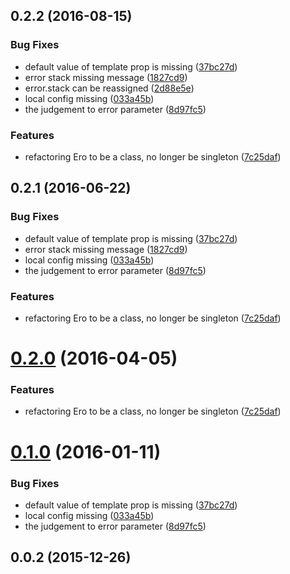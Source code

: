 <a name="0.2.2"></a>
## 0.2.2 (2016-08-15)


### Bug Fixes

* default value of template prop is missing ([37bc27d](https://github.com/adoyle-h/Ero.js/commit/37bc27d))
* error stack missing message ([1827cd9](https://github.com/adoyle-h/Ero.js/commit/1827cd9))
* error.stack can be reassigned ([2d88e5e](https://github.com/adoyle-h/Ero.js/commit/2d88e5e))
* local config missing ([033a45b](https://github.com/adoyle-h/Ero.js/commit/033a45b))
* the judgement to error parameter ([8d97fc5](https://github.com/adoyle-h/Ero.js/commit/8d97fc5))


### Features

* refactoring Ero to be a class, no longer be singleton ([7c25daf](https://github.com/adoyle-h/Ero.js/commit/7c25daf))



<a name="0.2.1"></a>
## 0.2.1 (2016-06-22)


### Bug Fixes

* default value of template prop is missing ([37bc27d](https://github.com/adoyle-h/Ero.js/commit/37bc27d))
* error stack missing message ([1827cd9](https://github.com/adoyle-h/Ero.js/commit/1827cd9))
* local config missing ([033a45b](https://github.com/adoyle-h/Ero.js/commit/033a45b))
* the judgement to error parameter ([8d97fc5](https://github.com/adoyle-h/Ero.js/commit/8d97fc5))


### Features

* refactoring Ero to be a class, no longer be singleton ([7c25daf](https://github.com/adoyle-h/Ero.js/commit/7c25daf))



<a name="0.2.0"></a>
# [0.2.0](https://github.com/adoyle-h/Ero.js/compare/v0.1.0...v0.2.0) (2016-04-05)


### Features

* refactoring Ero to be a class, no longer be singleton ([7c25daf](https://github.com/adoyle-h/Ero.js/commit/7c25daf))



<a name="0.1.0"></a>
# [0.1.0](https://github.com/adoyle-h/Ero.js/compare/v0.0.2...v0.1.0) (2016-01-11)


### Bug Fixes

* default value of template prop is missing ([37bc27d](https://github.com/adoyle-h/Ero.js/commit/37bc27d))
* local config missing ([033a45b](https://github.com/adoyle-h/Ero.js/commit/033a45b))
* the judgement to error parameter ([8d97fc5](https://github.com/adoyle-h/Ero.js/commit/8d97fc5))



<a name="0.0.2"></a>
## 0.0.2 (2015-12-26)




